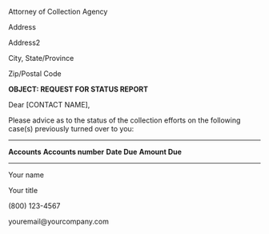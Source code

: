 Attorney of Collection Agency

Address

Address2

City, State/Province

Zip/Postal Code

**OBJECT: REQUEST FOR STATUS REPORT**

Dear \[CONTACT NAME\],

Please advice as to the status of the collection efforts on the
following case(s) previously turned over to you:

  -------------- --------------------- -------------- ----------------
  **Accounts**   **Accounts number**   **Date Due**   **Amount Due**
                                                      
                                                      
                                                      
                                                      
                                                      
  -------------- --------------------- -------------- ----------------

Your name

Your title

\(800\) 123-4567

youremail\@yourcompany.com
